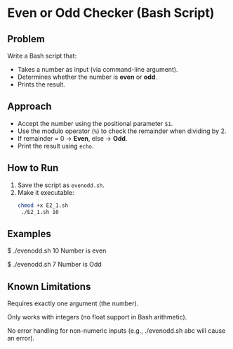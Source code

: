 # Even or Odd Checker (Bash Script)

## Problem
Write a Bash script that:
- Takes a number as input (via command-line argument).
- Determines whether the number is **even** or **odd**.
- Prints the result.

## Approach
- Accept the number using the positional parameter `$1`.
- Use the modulo operator (`%`) to check the remainder when dividing by 2.
- If remainder = 0 → **Even**, else → **Odd**.
- Print the result using `echo`.

## How to Run
1. Save the script as `evenodd.sh`.  
2. Make it executable:
   ```bash
   chmod +x E2_1.sh
    ./E2_1.sh 10

## Examples
$ ./evenodd.sh 10
Number is even

$ ./evenodd.sh 7
Number is Odd

## Known Limitations

Requires exactly one argument (the number).

Only works with integers (no float support in Bash arithmetic).

No error handling for non-numeric inputs (e.g., ./evenodd.sh abc will cause an error).